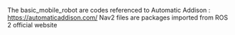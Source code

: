 The basic_mobile_robot are codes referenced to Automatic Addison : https://automaticaddison.com/
Nav2 files are packages imported from ROS 2 official website
